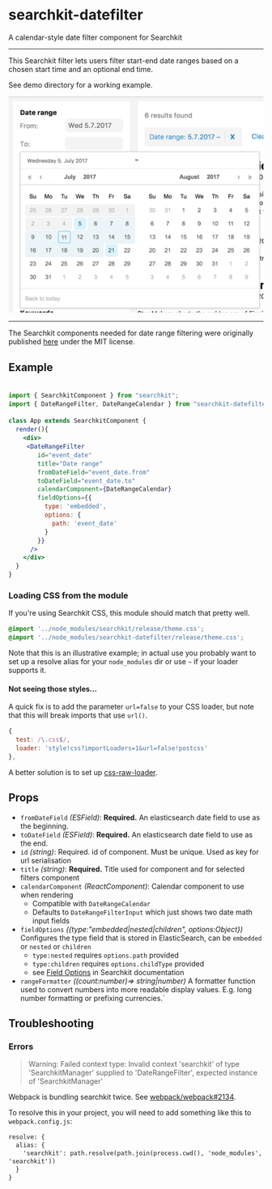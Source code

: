 # searchkit-datefilter
A calendar-style date filter component for Searchkit

---

This Searchkit filter lets users filter start-end date ranges based on a chosen start time and an optional end time.

See demo directory for a working example.

<img src="./searchkit-datefilter-screenshot.png" />

---

The Searchkit components needed for date range filtering were originally published [here](https://github.com/City-of-Turku/kada-elastic-events) under the MIT license.

## Example

```jsx

import { SearchkitComponent } from "searchkit";
import { DateRangeFilter, DateRangeCalendar } from "searchkit-datefilter"

class App extends SearchkitComponent {
  render(){
    <div>
     <DateRangeFilter
        id="event_date"
        title="Date range"
        fromDateField="event_date.from"
        toDateField="event_date.to"
        calendarComponent={DateRangeCalendar}
        fieldOptions={{
          type: 'embedded',
          options: {
            path: 'event_date'
          }
        }}
      />
    </div>
  }
}
```

### Loading CSS from the module

If you're using Searchkit CSS, this module should match that pretty well.

```css
@import '../node_modules/searchkit/release/theme.css';
@import '../node_modules/searchkit-datefilter/release/theme.css';
```

Note that this is an illustrative example; in actual use you probably want to set up a resolve alias for your `node_modules` dir or use `~` if your loader supports it.

#### Not seeing those styles...

A quick fix is to add the parameter `url=false` to your CSS loader, but note that this will break imports that use `url()`.

```js
{
  test: /\.css$/,
  loader: 'style!css?importLoaders=1&url=false!postcss'
},
```

A better solution is to set up [css-raw-loader](https://www.npmjs.com/package/css-raw-loader).

## Props
- `fromDateField` *(ESField)*: **Required.** An elasticsearch date field to use as the beginning.
- `toDateField` *(ESField)*: **Required.** An elasticsearch date field to use as the end.
- `id` *(string)*: Required. id of component. Must be unique. Used as key for url serialisation
- `title` *(string)*: **Required.** Title used for component and for selected filters component
- `calendarComponent` *(ReactComponent)*: Calendar component to use when rendering
    - Compatible with `DateRangeCalendar`
    - Defaults to `DateRangeFilterInput` which just shows two date math input fields
- `fieldOptions` *({type:"embedded|nested|children", options:Object})* Configures the type field that is stored in ElasticSearch, can be `embedded` or `nested` or `children`
    - `type:nested` requires `options.path` provided
    - `type:children` requires `options.childType` provided
    - see [Field Options](http://docs.searchkit.co/stable/core/FieldOptions.html) in Searchkit documentation
- `rangeFormatter` *((count:number)=> string|number)* A formatter function used to convert numbers into more readable display values. E.g. long number formatting or prefixing currencies.`

## Troubleshooting

### Errors

> Warning: Failed context type: Invalid context 'searchkit' of type 'SearchkitManager' supplied to 'DateRangeFilter', expected instance of 'SearchkitManager'

Webpack is bundling searchkit twice. See [webpack/webpack#2134](https://github.com/webpack/webpack/issues/2134).

To resolve this in your project, you will need to add something like this to `webpack.config.js`:

```
resolve: {
  alias: {
    'searchkit': path.resolve(path.join(process.cwd(), 'node_modules', 'searchkit'))
  }
}
```

